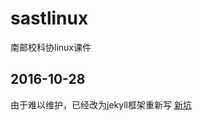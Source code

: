 # sastlinux
南邮校科协linux课件
## 2016-10-28
由于难以维护，已经改为jekyll框架重新写
[新坑](https://github.com/zhyzhyzhy/sastlinuxWeb)
